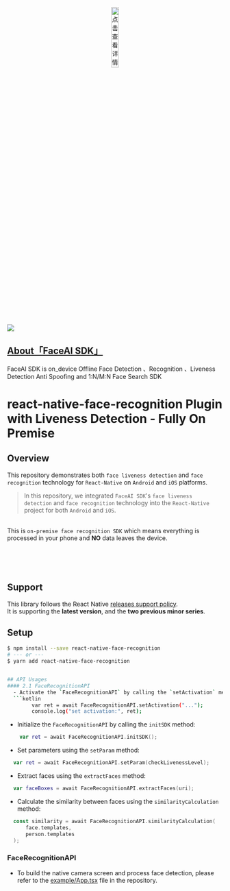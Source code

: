 <div align=center>
<img src="https://github.com/user-attachments/assets/b1e0a9c4-8b43-4eb8-bf7a-7632901cfb2c" width = 19%  alt="点击查看详情"/>
</div>

<img src="https://badgen.net/badge/FaceAI%20SDK/%20%E5%BF%AB%E9%80%9F%E5%AE%9E%E7%8E%B0%E4%BA%BA%E8%84%B8%E8%AF%86%E5%88%AB%E5%8A%9F%E8%83%BD" />

## [About「FaceAI SDK」](https://github.com/FaceAISDK/FaceAISDK_Android)

FaceAI SDK is on_device Offline Face Detection 、Recognition 、Liveness Detection Anti Spoofing and 1:N/M:N Face Search SDK

# react-native-face-recognition Plugin with Liveness Detection - Fully On Premise
## Overview
This repository demonstrates both `face liveness detection` and `face recognition` technology for `React-Native` on `Android` and `iOS` platforms.

> In this repository, we integrated `FaceAI SDK`'s `face liveness detection` and `face recognition` technology into the `React-Native` project for both `Android` and `iOS`.</br>

<br>This is `on-premise face recognition SDK` which means everything is processed in your phone and **NO** data leaves the device.
<br></br>


<br></br>




## Support

This library follows the React Native [releases support policy](https://github.com/reactwg/react-native-releases/blob/main/docs/support.md).<br>
It is supporting the **latest version**, and the **two previous minor series**.

## Setup

```bash
$ npm install --save react-native-face-recognition
# --- or ---
$ yarn add react-native-face-recognition


## API Usages
#### 2.1 FaceRecognitionAPI
  - Activate the `FaceRecognitionAPI` by calling the `setActivation` method:
  ```kotlin
        var ret = await FaceRecognitionAPI.setActivation("...");
        console.log("set activation:", ret);
  ```
  - Initialize the `FaceRecognitionAPI` by calling the `initSDK` method:
  ```kotlin
      var ret = await FaceRecognitionAPI.initSDK();
  ```
  - Set parameters using the  `setParam` method:
  ```kotlin
    var ret = await FaceRecognitionAPI.setParam(checkLivenessLevel);
  ```
  - Extract faces using the `extractFaces` method:
  ```kotlin
    var faceBoxes = await FaceRecognitionAPI.extractFaces(uri);
  ```
  - Calculate the similarity between faces using the `similarityCalculation` method:
  ```kotlin
    const similarity = await FaceRecognitionAPI.similarityCalculation(
        face.templates,
        person.templates
    );
  ```
### FaceRecognitionAPI
  - To build the native camera screen and process face detection, please refer to the [example/App.tsx](https://github.com/zkteco-home/react-native-face-recognition/tree/master/example/App.tsx) file in the repository. 




